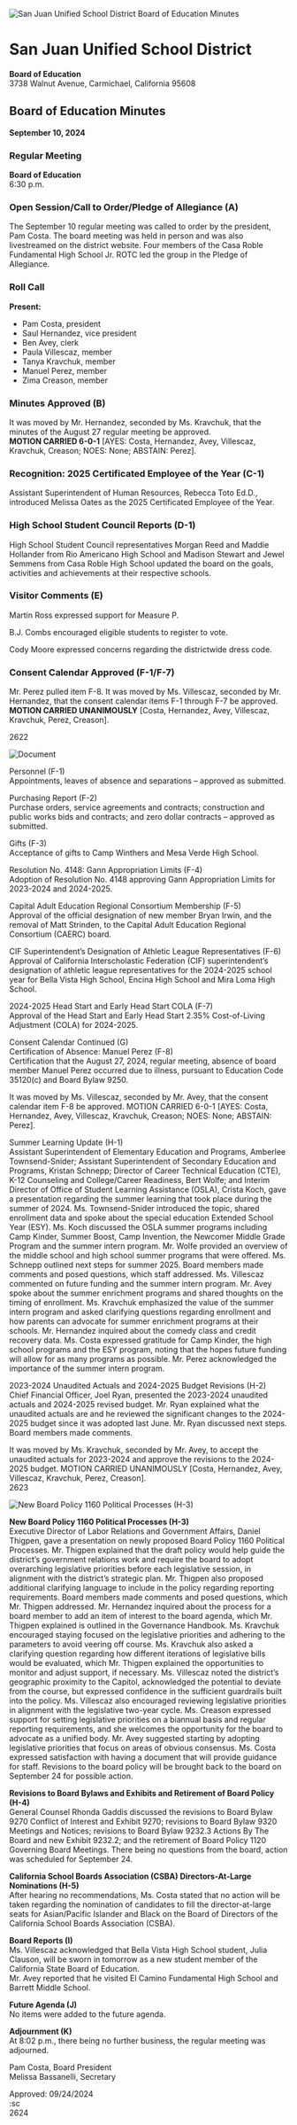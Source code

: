 <!-- Page 1 -->
![San Juan Unified School District Board of Education Minutes](https://example.com/image.png)

# San Juan Unified School District
**Board of Education**  
3738 Walnut Avenue, Carmichael, California 95608  

## Board of Education Minutes  
**September 10, 2024**  

### Regular Meeting  
**Board of Education**  
6:30 p.m.  

### Open Session/Call to Order/Pledge of Allegiance (A)  
The September 10 regular meeting was called to order by the president, Pam Costa. The board meeting was held in person and was also livestreamed on the district website. Four members of the Casa Roble Fundamental High School Jr. ROTC led the group in the Pledge of Allegiance.  

### Roll Call  
**Present:**  
- Pam Costa, president  
- Saul Hernandez, vice president  
- Ben Avey, clerk  
- Paula Villescaz, member  
- Tanya Kravchuk, member  
- Manuel Perez, member  
- Zima Creason, member  

### Minutes Approved (B)  
It was moved by Mr. Hernandez, seconded by Ms. Kravchuk, that the minutes of the August 27 regular meeting be approved.  
**MOTION CARRIED 6-0-1** [AYES: Costa, Hernandez, Avey, Villescaz, Kravchuk, Creason; NOES: None; ABSTAIN: Perez].  

### Recognition: 2025 Certificated Employee of the Year (C-1)  
Assistant Superintendent of Human Resources, Rebecca Toto Ed.D., introduced Melissa Oates as the 2025 Certificated Employee of the Year.  

### High School Student Council Reports (D-1)  
High School Student Council representatives Morgan Reed and Maddie Hollander from Rio Americano High School and Madison Stewart and Jewel Semmens from Casa Roble High School updated the board on the goals, activities and achievements at their respective schools.  

### Visitor Comments (E)  
Martin Ross expressed support for Measure P.  

B.J. Combs encouraged eligible students to register to vote.  

Cody Moore expressed concerns regarding the districtwide dress code.  

### Consent Calendar Approved (F-1/F-7)  
Mr. Perez pulled item F-8. It was moved by Ms. Villescaz, seconded by Mr. Hernandez, that the consent calendar items F-1 through F-7 be approved.  
**MOTION CARRIED UNANIMOUSLY** [Costa, Hernandez, Avey, Villescaz, Kravchuk, Perez, Creason].  

2622
<!-- Page 2 -->
![Document](https://via.placeholder.com/768x993.png?text=Document+Image)

Personnel (F-1)  
Appointments, leaves of absence and separations – approved as submitted.  

Purchasing Report (F-2)  
Purchase orders, service agreements and contracts; construction and public works bids and contracts; and zero dollar contracts – approved as submitted.  

Gifts (F-3)  
Acceptance of gifts to Camp Winthers and Mesa Verde High School.  

Resolution No. 4148: Gann Appropriation Limits (F-4)  
Adoption of Resolution No. 4148 approving Gann Appropriation Limits for 2023-2024 and 2024-2025.  

Capital Adult Education Regional Consortium Membership (F-5)  
Approval of the official designation of new member Bryan Irwin, and the removal of Matt Strinden, to the Capital Adult Education Regional Consortium (CAERC) board.  

CIF Superintendent’s Designation of Athletic League Representatives (F-6)  
Approval of California Interscholastic Federation (CIF) superintendent’s designation of athletic league representatives for the 2024-2025 school year for Bella Vista High School, Encina High School and Mira Loma High School.  

2024-2025 Head Start and Early Head Start COLA (F-7)  
Approval of the Head Start and Early Head Start 2.35% Cost-of-Living Adjustment (COLA) for 2024-2025.  

Consent Calendar Continued (G)  
Certification of Absence: Manuel Perez (F-8)  
Certification that the August 27, 2024, regular meeting, absence of board member Manuel Perez occurred due to illness, pursuant to Education Code 35120(c) and Board Bylaw 9250.  

It was moved by Ms. Villescaz, seconded by Mr. Avey, that the consent calendar item F-8 be approved. MOTION CARRIED 6-0-1 [AYES: Costa, Hernandez, Avey, Villescaz, Kravchuk, Creason; NOES: None; ABSTAIN: Perez].  

Summer Learning Update (H-1)  
Assistant Superintendent of Elementary Education and Programs, Amberlee Townsend-Snider; Assistant Superintendent of Secondary Education and Programs, Kristan Schnepp; Director of Career Technical Education (CTE), K-12 Counseling and College/Career Readiness, Bert Wolfe; and Interim Director of Office of Student Learning Assistance (OSLA), Crista Koch, gave a presentation regarding the summer learning that took place during the summer of 2024. Ms. Townsend-Snider introduced the topic, shared enrollment data and spoke about the special education Extended School Year (ESY). Ms. Koch discussed the OSLA summer programs including Camp Kinder, Summer Boost, Camp Invention, the Newcomer Middle Grade Program and the summer intern program. Mr. Wolfe provided an overview of the middle school and high school summer programs that were offered. Ms. Schnepp outlined next steps for summer 2025. Board members made comments and posed questions, which staff addressed. Ms. Villescaz commented on future funding and the summer intern program. Mr. Avey spoke about the summer enrichment programs and shared thoughts on the timing of enrollment. Ms. Kravchuk emphasized the value of the summer intern program and asked clarifying questions regarding enrollment and how parents can advocate for summer enrichment programs at their schools. Mr. Hernandez inquired about the comedy class and credit recovery data. Ms. Costa expressed gratitude for Camp Kinder, the high school programs and the ESY program, noting that the hopes future funding will allow for as many programs as possible. Mr. Perez acknowledged the importance of the summer intern program.  

2023-2024 Unaudited Actuals and 2024-2025 Budget Revisions (H-2)  
Chief Financial Officer, Joel Ryan, presented the 2023-2024 unaudited actuals and 2024-2025 revised budget. Mr. Ryan explained what the unaudited actuals are and he reviewed the significant changes to the 2024-2025 budget since it was adopted last June. Mr. Ryan discussed next steps. Board members made comments.  

It was moved by Ms. Kravchuk, seconded by Mr. Avey, to accept the unaudited actuals for 2023-2024 and approve the revisions to the 2024-2025 budget. MOTION CARRIED UNANIMOUSLY [Costa, Hernandez, Avey, Villescaz, Kravchuk, Perez, Creason].  
2623
<!-- Page 3 -->
![New Board Policy 1160 Political Processes (H-3)](https://example.com/image.png)

**New Board Policy 1160 Political Processes (H-3)**  
Executive Director of Labor Relations and Government Affairs, Daniel Thigpen, gave a presentation on newly proposed Board Policy 1160 Political Processes. Mr. Thigpen explained that the draft policy would help guide the district’s government relations work and require the board to adopt overarching legislative priorities before each legislative session, in alignment with the district’s strategic plan. Mr. Thigpen also proposed additional clarifying language to include in the policy regarding reporting requirements. Board members made comments and posed questions, which Mr. Thigpen addressed. Mr. Hernandez inquired about the process for a board member to add an item of interest to the board agenda, which Mr. Thigpen explained is outlined in the Governance Handbook. Ms. Kravchuk encouraged staying focused on the legislative priorities and adhering to the parameters to avoid veering off course. Ms. Kravchuk also asked a clarifying question regarding how different iterations of legislative bills would be evaluated, which Mr. Thigpen explained the opportunities to monitor and adjust support, if necessary. Ms. Villescaz noted the district’s geographic proximity to the Capitol, acknowledged the potential to deviate from the course, but expressed confidence in the sufficient guardrails built into the policy. Ms. Villescaz also encouraged reviewing legislative priorities in alignment with the legislative two-year cycle. Ms. Creason expressed support for setting legislative priorities on a biannual basis and regular reporting requirements, and she welcomes the opportunity for the board to advocate as a unified body. Mr. Avey suggested starting by adopting legislative priorities that focus on areas of obvious consensus. Ms. Costa expressed satisfaction with having a document that will provide guidance for staff. Revisions to the board policy will be brought back to the board on September 24 for possible action.

**Revisions to Board Bylaws and Exhibits and Retirement of Board Policy (H-4)**  
General Counsel Rhonda Gaddis discussed the revisions to Board Bylaw 9270 Conflict of Interest and Exhibit 9270; revisions to Board Bylaw 9320 Meetings and Notices; revisions to Board Bylaw 9232.3 Actions By The Board and new Exhibit 9232.2; and the retirement of Board Policy 1120 Governing Board Meetings. There being no questions from the board, action was scheduled for September 24.

**California School Boards Association (CSBA) Directors-At-Large Nominations (H-5)**  
After hearing no recommendations, Ms. Costa stated that no action will be taken regarding the nomination of candidates to fill the director-at-large seats for Asian/Pacific Islander and Black on the Board of Directors of the California School Boards Association (CSBA).

**Board Reports (I)**  
Ms. Villescaz acknowledged that Bella Vista High School student, Julia Clauson, will be sworn in tomorrow as a new student member of the California State Board of Education.  
Mr. Avey reported that he visited El Camino Fundamental High School and Barrett Middle School.

**Future Agenda (J)**  
No items were added to the future agenda.

**Adjournment (K)**  
At 8:02 p.m., there being no further business, the regular meeting was adjourned.

Pam Costa, Board President  
Melissa Bassanelli, Secretary  

Approved: 09/24/2024  
:sc  
2624
